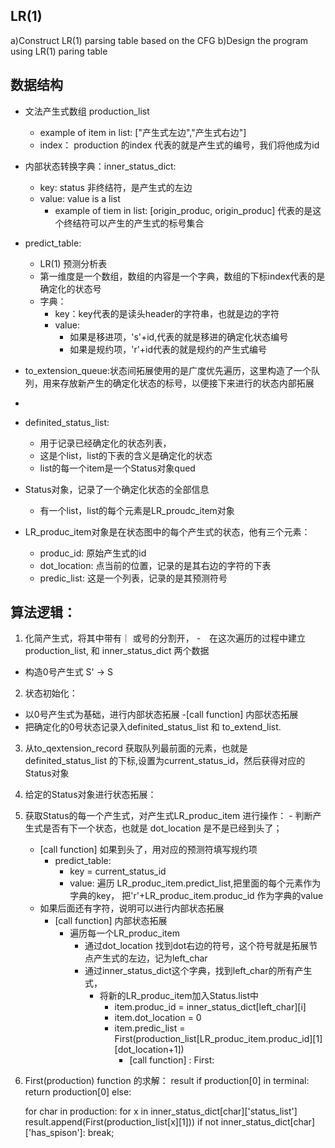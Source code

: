 
## LR(1)
   a)Construct LR(1) parsing table based on the CFG
   b)Design the program using LR(1) paring table 


## 数据结构
- 文法产生式数组 production_list
    - example of item in list:
        ["产生式左边","产生式右边"]
    - index： production 的index 代表的就是产生式的编号，我们将他成为id

- 内部状态转换字典：inner_status_dict:
    - key: status 非终结符，是产生式的左边
    - value: value is a list
        - example of tiem in list:
            [origin_produc, origin_produc]
            代表的是这个终结符可以产生的产生式的标号集合
- predict_table:
    - LR(1) 预测分析表
    - 第一维度是一个数组，数组的内容是一个字典，数组的下标index代表的是确定化的状态号
    - 字典：
        - key：key代表的是读头header的字符串，也就是边的字符
        - value: 
          - 如果是移进项，'s'+id,代表的就是移进的确定化状态编号
          - 如果是规约项，'r'+id代表的就是规约的产生式编号
- to_extension_queue:状态间拓展使用的是广度优先遍历，这里构造了一个队列，用来存放新产生的确定化状态的标号，以便接下来进行的状态内部拓展
- 
- definited_status_list:
  - 用于记录已经确定化的状态列表，
  - 这是个list，list的下表的含义是确定化的状态
  - list的每一个item是一个Status对象qued

- Status对象，记录了一个确定化状态的全部信息
  - 有一个list，list的每个元素是LR_proudc_item对象

- LR_produc_item对象是在状态图中的每个产生式的状态，他有三个元素：
  - produc_id: 原始产生式的id
  - dot_location: 点当前的位置，记录的是其右边的字符的下表
  - predic_list: 这是一个列表，记录的是其预测符号

## 算法逻辑：
1. 化简产生式，将其中带有｜ 或号的分割开，
  -　在这次遍历的过程中建立production_list, 和 inner_status_dict 两个数据
  - 构造0号产生式 S' -> S
2. 状态初始化：
  - 以0号产生式为基础，进行内部状态拓展
    -[call function] 内部状态拓展
  - 把确定化的0号状态记录入definited_status_list 和 to_extend_list.
3. 从to_qextension_record 获取队列最前面的元素，也就是definited_status_list 的下标,设置为current_status_id，然后获得对应的Status对象
4. 给定的Status对象进行状态拓展：
  1. 获取Status的每一个产生式，对产生式LR_produc_item 进行操作：
    - 判断产生式是否有下一个状态，也就是 dot_location 是不是已经到头了；
      - [call function] 如果到头了，用对应的预测符填写规约项
        - predict_table:
          - key = current_status_id
          - value:
              遍历 LR_produc_item.predict_list,把里面的每个元素作为字典的key，
              把'r'+LR_produc_item.produc_id 作为字典的value
      - 如果后面还有字符，说明可以进行内部状态拓展
        - [call function] 内部状态拓展
          - 遍历每一个LR_produc_item
            - 通过dot_location 找到dot右边的符号，这个符号就是拓展节点产生式的左边，记为left_char
            - 通过inner_status_dict这个字典，找到left_char的所有产生式，
              - 将新的LR_produc_item加入Status.list中
                - item.produc_id = inner_status_dict[left_char][i]
                - item.dot_location = 0
                - item.predic_list = First(production_list[LR_produc_item.produc_id][1][dot_location+1])
                  - [call function] : First:
5. First(production) function 的求解：
  result
  if production[0] in terminal:
    return production[0]
  else:
    
    for char in production:
      for x in inner_status_dict[char]['status_list']
      result.append(First(production_list[x][1]))
      if not inner_status_dict[char]['has_spison']:
        break;